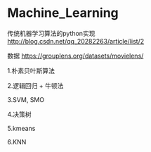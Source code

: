 # Machine_Learning
传统机器学习算法的python实现
http://blog.csdn.net/qq_20282263/article/list/2

数据 https://grouplens.org/datasets/movielens/

1.朴素贝叶斯算法

2.逻辑回归 + 牛顿法

3.SVM, SMO

4.决策树

5.kmeans

6.KNN
